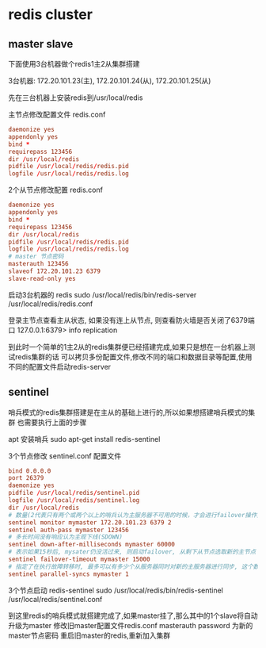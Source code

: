 # redis cluster

## master slave

下面使用3台机器做个redis1主2从集群搭建

3台机器: 172.20.101.23(主), 172.20.101.24(从), 172.20.101.25(从)

先在三台机器上安装redis到/usr/local/redis

主节点修改配置文件 redis.conf

```conf
daemonize yes
appendonly yes
bind *
requirepass 123456
dir /usr/local/redis
pidfile /usr/local/redis/redis.pid
logfile /usr/local/redis/redis.log
```

2个从节点修改配置 redis.conf

```conf
daemonize yes
appendonly yes
bind *
requirepass 123456
dir /usr/local/redis
pidfile /usr/local/redis/redis.pid
logfile /usr/local/redis/redis.log
# master 节点密码
masterauth 123456
slaveof 172.20.101.23 6379
slave-read-only yes
```

启动3台机器的 redis
sudo /usr/local/redis/bin/redis-server /usr/local/redis/redis.conf

登录主节点查看主从状态, 如果没有连上从节点, 则查看防火墙是否关闭了6379端口
127.0.0.1:6379> info replication

到此时一个简单的1主2从的redis集群便已经搭建完成,如果只是想在一台机器上测试redis集群的话
可以拷贝多份配置文件,修改不同的端口和数据目录等配置,使用不同的配置文件启动redis-server

## sentinel

哨兵模式的redis集群搭建是在主从的基础上进行的,所以如果想搭建哨兵模式的集群
也需要执行上面的步骤

apt 安装哨兵
sudo apt-get install redis-sentinel

3个节点修改 sentinel.conf 配置文件

```conf
bind 0.0.0.0
port 26379
daemonize yes
pidfile /usr/local/redis/sentinel.pid
logfile /usr/local/redis/sentinel.log
dir /usr/local/redis
# 数量(2代表只有两个或两个以上的哨兵认为主服务器不可用的时候，才会进行failover操作)
sentinel monitor mymaster 172.20.101.23 6379 2
sentinel auth-pass mymaster 123456
# 多长时间没有响应认为主观下线(SDOWN)
sentinel down-after-milliseconds mymaster 60000
# 表示如果15秒后, mysater仍没活过来, 则启动failover, 从剩下从节点选取新的主节点
sentinel failover-timeout mymaster 15000
# 指定了在执行故障转移时, 最多可以有多少个从服务器同时对新的主服务器进行同步, 这个数字越小完成故障转移所需的时间就越长
sentinel parallel-syncs mymaster 1
```

3个节点启动 redis-sentinel
sudo /usr/local/redis/bin/redis-sentinel /usr/local/redis/sentinel.conf

到这里redis的哨兵模式就搭建完成了,如果master挂了,那么其中的1个slave将自动升级为master
修改旧master配置文件redis.conf masterauth password 为新的master节点密码
重启旧master的redis,重新加入集群
